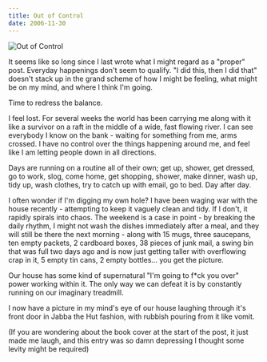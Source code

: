 ```yaml
---
title: Out of Control
date: 2006-11-30
---
```


![Out of Control](https://source.unsplash.com/ZYYS1kapOm8/1600x900)

It seems like so long since I last wrote what I might regard as a "proper" post. Everyday happenings don't seem to qualify. "I did this, then I did that" doesn't stack up in the grand scheme of how I might be feeling, what might be on my mind, and where I think I'm going.

Time to redress the balance.

I feel lost. For several weeks the world has been carrying me along with it like a survivor on a raft in the middle of a wide, fast flowing river. I can see everybody I know on the bank - waiting for something from me, arms crossed. I have no control over the things happening around me, and feel like I am letting people down in all directions.

Days are running on a routine all of their own; get up, shower, get dressed, go to work, slog, come home, get shopping, shower, make dinner, wash up, tidy up, wash clothes, try to catch up with email, go to bed. Day after day.

I often wonder if I'm digging my own hole? I have been waging war with the house recently - attempting to keep it vaguely clean and tidy. If I don't, it rapidly spirals into chaos. The weekend is a case in point - by breaking the daily rhythm, I might not wash the dishes immediately after a meal, and they will still be there the next morning - along with 15 mugs, three saucepans, ten empty packets, 2 cardboard boxes, 38 pieces of junk mail, a swing bin that was full two days ago and is now just getting taller with overflowing crap in it, 5 empty tin cans, 2 empty bottles... you get the picture.

Our house has some kind of supernatural "I'm going to f*ck you over" power working within it. The only way we can defeat it is by constantly running on our imaginary treadmill.

I now have a picture in my mind's eye of our house laughing through it's front door in Jabba the Hut fashion, with rubbish pouring from it like vomit.

(If you are wondering about the book cover at the start of the post, it just made me laugh, and this entry was so damn depressing I thought some levity might be required)